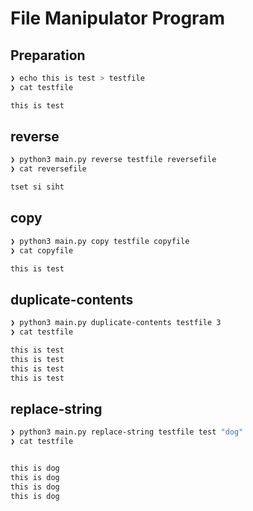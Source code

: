 # File Manipulator Program

## Preparation
```bash
❯ echo this is test > testfile
❯ cat testfile

this is test
```

## reverse
```bash
❯ python3 main.py reverse testfile reversefile
❯ cat reversefile

tset si siht
```

## copy
```bash
❯ python3 main.py copy testfile copyfile
❯ cat copyfile

this is test
```

## duplicate-contents
```bash
❯ python3 main.py duplicate-contents testfile 3
❯ cat testfile

this is test
this is test
this is test
this is test
```

## replace-string
```bash
❯ python3 main.py replace-string testfile test "dog"
❯ cat testfile


this is dog
this is dog
this is dog
this is dog
```
